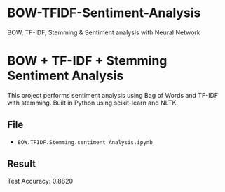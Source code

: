 # BOW-TFIDF-Sentiment-Analysis
BOW, TF-IDF, Stemming &amp; Sentiment analysis with Neural Network
# BOW + TF-IDF + Stemming Sentiment Analysis

This project performs sentiment analysis using Bag of Words and TF-IDF with stemming.
Built in Python using scikit-learn and NLTK.

## File
- `BOW.TFIDF.Stemming.sentiment Analysis.ipynb`

## Result
Test Accuracy: 0.8820

